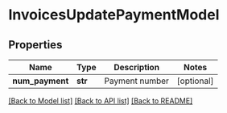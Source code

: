 # InvoicesUpdatePaymentModel

## Properties
Name | Type | Description | Notes
------------ | ------------- | ------------- | -------------
**num_payment** | **str** | Payment number | [optional] 

[[Back to Model list]](../README.md#documentation-for-models) [[Back to API list]](../README.md#documentation-for-api-endpoints) [[Back to README]](../README.md)

